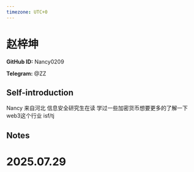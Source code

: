 ```yaml
---
timezone: UTC+0
---
```


# 赵梓坤

**GitHub ID:** Nancy0209

**Telegram:** @ZZ

## Self-introduction

Nancy 来自河北 信息安全研究生在读 学过一些加密货币想要更多的了解一下web3这个行业 isf/tj

## Notes

<!-- Content_START -->

# 2025.07.29


<!-- Content_END -->
